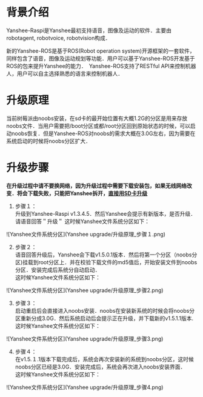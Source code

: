# 背景介绍

Yanshee-Raspi是Yanshee最初支持语音，图像及运动的软件．主要由robotagent, robotvoice, robotvision构成．

新的Yanshee-ROS是基于ROS(Robot operation system)开源框架的一套软件，同样包含了语音，图像及运动规划等功能．用户可以基于Yanshee-ROS开发基于ROS的包来提升Yanshee的能力．　Yanshee-ROS支持了RESTful API来控制机器人，用户可以自主选择熟悉的语言来控制机器人．

# 升级原理
当前树莓派由noobs安装，在sd卡的最开始位置有大概1.2G的分区是用来存放noobs文件．当用户需要把/boot分区或都/root分区回到原始状态的时候，可以启动noobs恢复．但是Yanshee-ROS对noobs的需求大概在3.0G左右，因为需要在系统启动的时候将noobs分区扩大．  

# 升级步骤
**在升级过程中请不要换网络，因为升级过程中需要下载安装包，如果无线网络改变．将会下载失败，只能把Yanshee拆开，[直接用SD卡升级](https://github.com/raspberrypi/noobs)**
1. 步骤１：  
升级到Yanshee-Raspi v1.3.4.5．然后Yanshee会提示有新版本，是否升级．请语音回答＂升级＂
这时候Yanshee文件系统分区如下：  

![Yanshee文件系统分区](Yanshee upgrade/升级原理_步骤１.png)

2. 步骤２：  
语音回答升级后，Yanshee会下载v1.5.0.1版本．然后将第一个分区（noobs分区)挂载到root分区上．并在校验下载文件的md5值后，开始安装文件到noobs分区．安装完成后系统分自动启动．  
这时候Yanshee文件系统分区如下：　　

![Yanshee文件系统分区](Yanshee upgrade/升级原理_步骤2.png)

3. 步骤３：  
启动重启后会直接进入noobs安装．noobs在安装新系统的时候会将noobs分区重新分成3.0G．然后系统启动后会提示正在升级，并下载新的v1.5.1.1版本.
这时候Yanshee文件系统分区如下：　　

![Yanshee文件系统分区](Yanshee upgrade/升级原理_步骤3.png)

4. 步骤４：  
在v1.5.１.1版本下载完成后，系统会再次安装新的系统到noobs分区，这时候noobs分区已经是3.0G．安装完成后，系统会再次进入noobs安装界面．  
这时候Yanshee文件系统分区如下：　　

![Yanshee文件系统分区](Yanshee upgrade/升级原理_步骤4.png)
